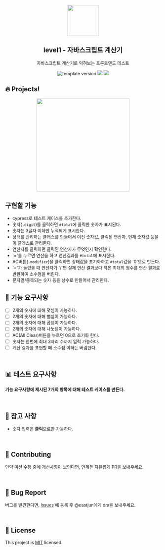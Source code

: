 <p align="middle" >
  <img width="100px;" src="https://github.com/woowacourse/javascript-calculator/blob/main/src/images/calculator.png?raw=true"/>
</p>
<h2 align="middle">level1 - 자바스크립트 계산기</h2>
<p align="middle">자바스크립트 계산기로 익혀보는 프론트엔드 테스트</p>
<p align="middle">
<img src="https://img.shields.io/badge/version-1.0.0-blue?style=flat-square" alt="template version"/>
<img src="https://img.shields.io/badge/language-html-blue.svg?style=flat-square"/>
<a href="https://github.com/daybrush/moveable/blob/master/LICENSE" target="_blank">
  <img src="https://img.shields.io/github/license/daybrush/moveable.svg?style=flat-square&label=license&color=08CE5D"/>
  </a>
</p>

## 🔥 Projects!

<p align="middle">
  <img width="300" src="https://techcourse-storage.s3.ap-northeast-2.amazonaws.com/805329299a1a43c4850c410a545caf24">
</p>

## 구현할 기능

- cypress로 테스트 케이스를 추가한다.
- 숫자(`.digit`)를 클릭하면 `#total`에 클릭한 숫자가 표시된다.
- 숫자는 3글자 이하만 누적되게 표시한다.
- 상태를 관리하는 클래스를 만들어서 이전 숫자값, 클릭된 연산자, 현재 숫자값 등을 이 클래스로 관리한다.
- 연산자를 클릭하면 클릭된 연산자가 무엇인지 확인한다.
- '='를 누르면 연산을 하고 연산결과를 `#total`에 표시한다.
- AC버튼(`.modifier`)을 클릭하면 상태값을 초기화하고 `#total`값을 '0'으로 만든다.
- '='가 눌렸을 때 연산자가 '/'면 실제 연산 결과보다 작은 최대의 정수를 연산 결과로 반환하여 소수점을 버린다.
- 문자열/중복되는 숫자 등을 상수로 만들어서 관리한다.

## 🎯 기능 요구사항

- [ ] 2개의 숫자에 대해 덧셈이 가능하다.
- [ ] 2개의 숫자에 대해 뺄셈이 가능하다.
- [ ] 2개의 숫자에 대해 곱셈이 가능하다.
- [ ] 2개의 숫자에 대해 나눗셈이 가능하다.
- [ ] AC(All Clear)버튼을 누르면 0으로 초기화 한다.
- [ ] 숫자는 한번에 최대 3자리 수까지 입력 가능하다.
- [ ] 계산 결과를 표현할 때 소수점 이하는 버림한다.

<br/>

## 📊 테스트 요구사항

**기능 요구사항에 제시된 7개의 항목에 대해 테스트 케이스를 만든다.**

<br/>

## 📄 참고 사항

- 숫자 입력은 **클릭**으로만 가능하다.

<br/>

## 👏 Contributing

만약 미션 수행 중에 개선사항이 보인다면, 언제든 자유롭게 PR을 보내주세요.

<br/>

## 🐞 Bug Report

버그를 발견한다면, [Issues](https://github.com/woowacourse/javascript-calculator/issues) 에 등록 후 @eastjun에게 dm을 보내주세요.

<br/>

## 📝 License

This project is [MIT](https://github.com/woowacourse/javascript-calculator/blob/master/LICENSE) licensed.

